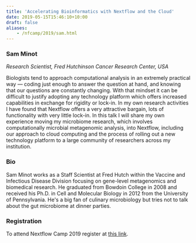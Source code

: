 ```yaml
---
title: 'Accelerating Bioinformatics with Nextflow and the Cloud'
date: 2019-05-15T15:46:10+10:00
draft: false
aliases:
    - /nfcamp/2019/sam.html
---
```


### Sam Minot
*Research Scientist, Fred Hutchinson Cancer Research Center, USA*

Biologists tend to approach computational analysis in an extremely practical way — coding just enough to answer the question at hand, and knowing that our questions are constantly changing. With that mindset it can be difficult to justify adopting any technology platform which offers increased capabilities in exchange for rigidity or lock-in. In my own research activities I have found that Nextflow offers a very attractive bargain, lots of functionality with very little lock-in. In this talk I will share my own experience moving my microbiome research, which involves computationally microbial metagenomic analysis, into Nextflow, including our approach to cloud computing and the process of rolling out a new technology platform to a large community of researchers across my institution.

### Bio 

Sam Minot works as a Staff Scientist at Fred Hutch within the Vaccine and Infectious Disease Division focusing on gene-level metagenomics and biomedical research. He graduated from Bowdoin College in 2008 and received his Ph.D. in Cell and Molecular Biology in 2012 from the University of Pennsylvania. He's a big fan of culinary microbiology but tries not to talk about the gut microbiome at dinner parties. 

### Registration 

To attend Nextflow Camp 2019 register at [this link](https://www.crg.eu/en/event/coursescrg-nextflow-2019).